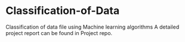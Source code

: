 # Classification-of-Data
Classification of data file using Machine learning algorithms
A detailed project report can be found in Project repo.
